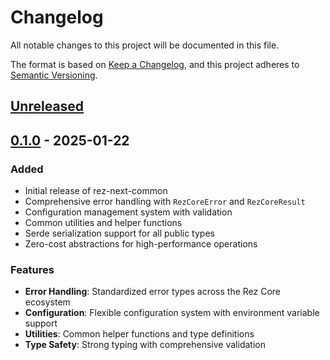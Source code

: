 # Changelog

All notable changes to this project will be documented in this file.

The format is based on [Keep a Changelog](https://keepachangelog.com/en/1.0.0/),
and this project adheres to [Semantic Versioning](https://semver.org/spec/v2.0.0.html).

## [Unreleased]

## [0.1.0] - 2025-01-22

### Added
- Initial release of rez-next-common
- Comprehensive error handling with `RezCoreError` and `RezCoreResult`
- Configuration management system with validation
- Common utilities and helper functions
- Serde serialization support for all public types
- Zero-cost abstractions for high-performance operations

### Features
- **Error Handling**: Standardized error types across the Rez Core ecosystem
- **Configuration**: Flexible configuration system with environment variable support
- **Utilities**: Common helper functions and type definitions
- **Type Safety**: Strong typing with comprehensive validation

[Unreleased]: https://github.com/loonghao/rez-core/compare/rez-next-common-v0.1.0...HEAD
[0.1.0]: https://github.com/loonghao/rez-core/releases/tag/rez-next-common-v0.1.0
